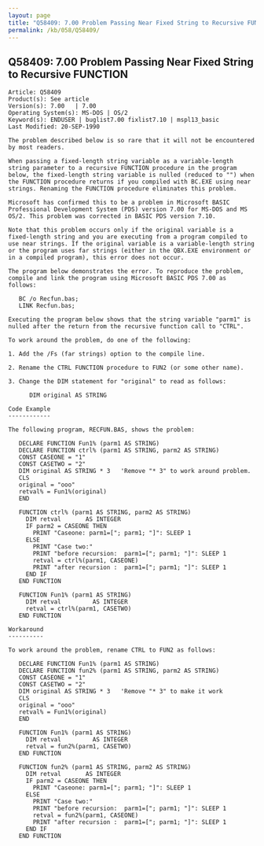 ```yaml
---
layout: page
title: "Q58409: 7.00 Problem Passing Near Fixed String to Recursive FUNCTION"
permalink: /kb/058/Q58409/
---
```


## Q58409: 7.00 Problem Passing Near Fixed String to Recursive FUNCTION

	Article: Q58409
	Product(s): See article
	Version(s): 7.00   | 7.00
	Operating System(s): MS-DOS | OS/2
	Keyword(s): ENDUSER | buglist7.00 fixlist7.10 | mspl13_basic
	Last Modified: 20-SEP-1990
	
	The problem described below is so rare that it will not be encountered
	by most readers.
	
	When passing a fixed-length string variable as a variable-length
	string parameter to a recursive FUNCTION procedure in the program
	below, the fixed-length string variable is nulled (reduced to "") when
	the FUNCTION procedure returns if you compiled with BC.EXE using near
	strings. Renaming the FUNCTION procedure eliminates this problem.
	
	Microsoft has confirmed this to be a problem in Microsoft BASIC
	Professional Development System (PDS) version 7.00 for MS-DOS and MS
	OS/2. This problem was corrected in BASIC PDS version 7.10.
	
	Note that this problem occurs only if the original variable is a
	fixed-length string and you are executing from a program compiled to
	use near strings. If the original variable is a variable-length string
	or the program uses far strings (either in the QBX.EXE environment or
	in a compiled program), this error does not occur.
	
	The program below demonstrates the error. To reproduce the problem,
	compile and link the program using Microsoft BASIC PDS 7.00 as
	follows:
	
	   BC /o Recfun.bas;
	   LINK Recfun.bas;
	
	Executing the program below shows that the string variable "parm1" is
	nulled after the return from the recursive function call to "CTRL".
	
	To work around the problem, do one of the following:
	
	1. Add the /Fs (far strings) option to the compile line.
	
	2. Rename the CTRL FUNCTION procedure to FUN2 (or some other name).
	
	3. Change the DIM statement for "original" to read as follows:
	
	      DIM original AS STRING
	
	Code Example
	------------
	
	The following program, RECFUN.BAS, shows the problem:
	
	   DECLARE FUNCTION Fun1% (parm1 AS STRING)
	   DECLARE FUNCTION ctrl% (parm1 AS STRING, parm2 AS STRING)
	   CONST CASEONE = "1"
	   CONST CASETWO = "2"
	   DIM original AS STRING * 3   'Remove "* 3" to work around problem.
	   CLS
	   original = "ooo"
	   retval% = Fun1%(original)
	   END
	
	   FUNCTION ctrl% (parm1 AS STRING, parm2 AS STRING)
	     DIM retval       AS INTEGER
	     IF parm2 = CASEONE THEN
	       PRINT "Caseone: parm1=["; parm1; "]": SLEEP 1
	     ELSE
	       PRINT "Case two:"
	       PRINT "before recursion:  parm1=["; parm1; "]": SLEEP 1
	       retval = ctrl%(parm1, CASEONE)
	       PRINT "after recursion :  parm1=["; parm1; "]": SLEEP 1
	     END IF
	   END FUNCTION
	
	   FUNCTION Fun1% (parm1 AS STRING)
	     DIM retval         AS INTEGER
	     retval = ctrl%(parm1, CASETWO)
	   END FUNCTION
	
	Workaround
	----------
	
	To work around the problem, rename CTRL to FUN2 as follows:
	
	   DECLARE FUNCTION Fun1% (parm1 AS STRING)
	   DECLARE FUNCTION fun2% (parm1 AS STRING, parm2 AS STRING)
	   CONST CASEONE = "1"
	   CONST CASETWO = "2"
	   DIM original AS STRING * 3   'Remove "* 3" to make it work
	   CLS
	   original = "ooo"
	   retval% = Fun1%(original)
	   END
	
	   FUNCTION Fun1% (parm1 AS STRING)
	     DIM retval         AS INTEGER
	     retval = fun2%(parm1, CASETWO)
	   END FUNCTION
	
	   FUNCTION fun2% (parm1 AS STRING, parm2 AS STRING)
	     DIM retval       AS INTEGER
	     IF parm2 = CASEONE THEN
	       PRINT "Caseone: parm1=["; parm1; "]": SLEEP 1
	     ELSE
	       PRINT "Case two:"
	       PRINT "before recursion:  parm1=["; parm1; "]": SLEEP 1
	       retval = fun2%(parm1, CASEONE)
	       PRINT "after recursion :  parm1=["; parm1; "]": SLEEP 1
	     END IF
	   END FUNCTION
